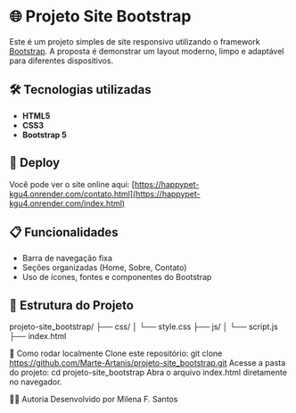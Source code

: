 # 🌐 Projeto Site Bootstrap

Este é um projeto simples de site responsivo utilizando o framework [Bootstrap](https://getbootstrap.com/). A proposta é demonstrar um layout moderno, limpo e adaptável para diferentes dispositivos.

## 🛠️ Tecnologias utilizadas

- **HTML5**
- **CSS3**
- **Bootstrap 5**

## 🚀 Deploy

Você pode ver o site online aqui: [https://happypet-kgu4.onrender.com/contato.html](https://happypet-kgu4.onrender.com/index.html)

## 📋 Funcionalidades

- Barra de navegação fixa
- Seções organizadas (Home, Sobre, Contato)
- Uso de ícones, fontes e componentes do Bootstrap

## 📁 Estrutura do Projeto

projeto-site_bootstrap/
├── css/
│   └── style.css
├── js/
│   └── script.js
├── index.html

🧪 Como rodar localmente
Clone este repositório:
git clone https://github.com/Marte-Artanis/projeto-site_bootstrap.git
Acesse a pasta do projeto:
cd projeto-site_bootstrap
Abra o arquivo index.html diretamente no navegador.

👩‍💻 Autoria
Desenvolvido por Milena F. Santos 

